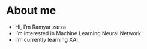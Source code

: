 # About me
- Hi, I’m Ramyar zarza
- I’m interested in Machine Learning Neural Network 
- I’m currently learning XAI

